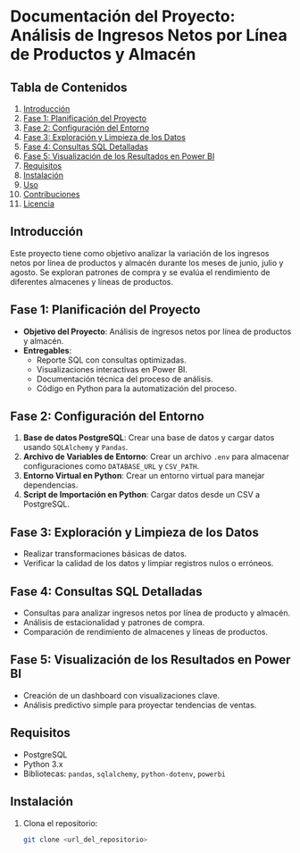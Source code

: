 # Documentación del Proyecto: Análisis de Ingresos Netos por Línea de Productos y Almacén

## Tabla de Contenidos

1. [Introducción](#introducción)
2. [Fase 1: Planificación del Proyecto](#fase-1-planificación-del-proyecto)
3. [Fase 2: Configuración del Entorno](#fase-2-configuración-del-entorno)
4. [Fase 3: Exploración y Limpieza de los Datos](#fase-3-exploración-y-limpieza-de-los-datos)
5. [Fase 4: Consultas SQL Detalladas](#fase-4-consultas-sql-detalladas)
6. [Fase 5: Visualización de los Resultados en Power BI](#fase-5-visualización-de-los-resultados-en-power-bi)
7. [Requisitos](#requisitos)
8. [Instalación](#instalación)
9. [Uso](#uso)
10. [Contribuciones](#contribuciones)
11. [Licencia](#licencia)

## Introducción

Este proyecto tiene como objetivo analizar la variación de los ingresos netos por línea de productos y almacén durante los meses de junio, julio y agosto. Se exploran patrones de compra y se evalúa el rendimiento de diferentes almacenes y líneas de productos.

## Fase 1: Planificación del Proyecto

- **Objetivo del Proyecto**: Análisis de ingresos netos por línea de productos y almacén.
- **Entregables**:
  - Reporte SQL con consultas optimizadas.
  - Visualizaciones interactivas en Power BI.
  - Documentación técnica del proceso de análisis.
  - Código en Python para la automatización del proceso.

## Fase 2: Configuración del Entorno

1. **Base de datos PostgreSQL**: Crear una base de datos y cargar datos usando `SQLAlchemy` y `Pandas`.
2. **Archivo de Variables de Entorno**: Crear un archivo `.env` para almacenar configuraciones como `DATABASE_URL` y `CSV_PATH`.
3. **Entorno Virtual en Python**: Crear un entorno virtual para manejar dependencias.
4. **Script de Importación en Python**: Cargar datos desde un CSV a PostgreSQL.

## Fase 3: Exploración y Limpieza de los Datos

- Realizar transformaciones básicas de datos.
- Verificar la calidad de los datos y limpiar registros nulos o erróneos.

## Fase 4: Consultas SQL Detalladas

- Consultas para analizar ingresos netos por línea de producto y almacén.
- Análisis de estacionalidad y patrones de compra.
- Comparación de rendimiento de almacenes y líneas de productos.

## Fase 5: Visualización de los Resultados en Power BI

- Creación de un dashboard con visualizaciones clave.
- Análisis predictivo simple para proyectar tendencias de ventas.

## Requisitos

- PostgreSQL
- Python 3.x
- Bibliotecas: `pandas`, `sqlalchemy`, `python-dotenv`, `powerbi`

## Instalación

1. Clona el repositorio:
   ```bash
   git clone <url_del_repositorio>
   ```
